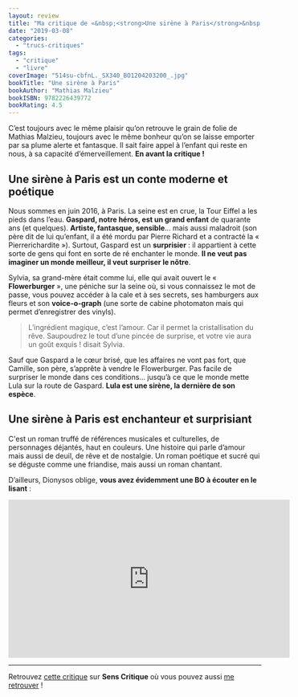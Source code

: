 ```yaml
---
layout: review
title: "Ma critique de «&nbsp;<strong>Une sirène à Paris</strong>&nbsp;» de <em>Mathias Malzieu</em>"
date: "2019-03-08"
categories: 
  - "trucs-critiques"
tags: 
  - "critique"
  - "livre"
coverImage: "514su-cbfnL._SX340_BO1204203200_.jpg"
bookTitle: "Une sirène à Paris"
bookAuthor: "Mathias Malzieu"
bookISBN: 9782226439772  
bookRating: 4.5
---
```


C’est toujours avec le même plaisir qu’on retrouve le grain de folie de Mathias Malzieu, toujours avec le même bonheur qu’on se laisse emporter par sa plume alerte et fantasque. Il sait faire appel à l’enfant qui reste en nous, à sa capacité d’émerveillement. **En avant la critique !**

## **Une sirène à Paris** est un conte moderne et poétique

Nous sommes en juin 2016, à Paris. La seine est en crue, la Tour Eiffel a les pieds dans l’eau. **Gaspard, notre héros, est un grand enfant** de quarante ans (et quelques). **Artiste, fantasque, sensible**… mais aussi maladroit (son père dit de lui qu’enfant, il a été mordu par Pierre Richard et a contracté la « Pierrerichardite »). Surtout, Gaspard est un **surprisier** : il appartient à cette sorte de gens qui font en sorte de ré enchanter le monde. **Il ne veut pas imaginer un monde meilleur, il veut surpriser le nôtre**.

Sylvia, sa grand-mère était comme lui, elle qui avait ouvert le « **Flowerburger** », une péniche sur la seine où, si vous connaissez le mot de passe, vous pouvez accéder à la cale et à ses secrets, ses hamburgers aux fleurs et son **voice-o-graph** (une sorte de cabine photomaton mais qui permet d’enregistrer des vinyls).

<blockquote class="citation">L’ingrédient magique, c’est l’amour. Car il permet la cristallisation du rêve. Saupoudrez le tout d’une pincée de surprise, et votre vie aura un goût exquis ! disait Sylvia.</blockquote>

Sauf que Gaspard a le cœur brisé, que les affaires ne vont pas fort, que Camille, son père, s’apprête à vendre le Flowerburger. Pas facile de surpriser le monde dans ces conditions… jusqu’à ce que le monde mette Lula sur la route de Gaspard. **Lula est une sirène, la dernière de son espèce**.

## **Une sirène à Paris** est enchanteur et surprisiant

C'est un roman truffé de références musicales et culturelles, de personnages déjantés, haut en couleurs. Une histoire qui parle d’amour mais aussi de deuil, de rêve et de nostalgie. Un roman poétique et sucré qui se déguste comme une friandise, mais aussi un roman chantant.

D’ailleurs, Dionysos oblige, **vous avez évidemment une BO à écouter en le lisant** :

<div class="center"><iframe width="560" height="315" src="https://www.youtube-nocookie.com/embed/HzQHB-udAw0" frameborder="0" allow="accelerometer; autoplay; encrypted-media; gyroscope; picture-in-picture" allowfullscreen></iframe></div>

* * *

Retrouvez [cette critique](https://www.senscritique.com/livre/Une_sirene_a_Paris/critique/190356655) sur **Sens Critique** où vous pouvez aussi [me retrouver](http://www.senscritique.com/Arnaud_Malon) !
